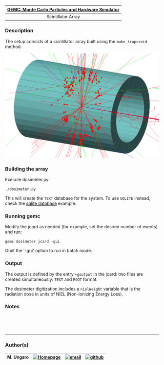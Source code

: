 

| [GEMC: Monte Carlo Particles and Hardware Simulator](https://gemc.github.io/home/) |
|:----------------------------------------------------------------------------------:|
|                                 Scintillator Array                                 |



### Description

 The setup consists of a scintillator array built using the `make_trapezoid` method.

![array_screenshot](./scintillator_array.png)


### Building the array
  
Execute dosimeter.py:

```
./dosimeter.py
 ```

This will create the `TEXT` database for the system. To use `SQLITE` instead, check the 
[sqlite database](../sqlite_db) example.


### Running gemc

Modify the jcard as needed (for example, set the desired number of events) and run:

```
gemc dosimeter.jcard -gui
```

Omit the '-gui' option to run in batch mode.


### Output

The output is defined by the entry `+goutput` in the jcard: two files are created simultaneously: 
`TEXT` and `ROOT` format.

The dosimeter digitization includes a `nielWeight` variable that is the radiation 
dose in units of NIEL (Non-Ionizing Energy Loss). 



### Notes




<br/><br/><br/>

---

### Author(s)

| M. Ungaro |   [![Homepage](https://cdn3.iconfinder.com/data/icons/feather-5/24/home-64.png)](https://maureeungaro.github.io/home/)   |        [![email](https://cdn4.iconfinder.com/data/icons/aiga-symbol-signs/439/aiga_mail-64.png)](mailto:ungaro@jlab.org)         | [![github](https://cdn4.iconfinder.com/data/icons/ionicons/512/icon-social-github-64.png)](https://github.com/maureeungaro)  |
|:---------:|:------------------------------------------------------------------------------------------------------------------------:|:--------------------------------------------------------------------------------------------------------------------------------:|:----------------------------------------------------------------------------------------------------------------------------:|

